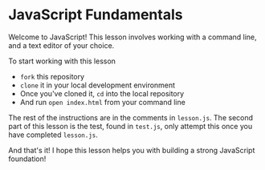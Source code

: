 # JavaScript Fundamentals

Welcome to JavaScript! This lesson involves working with a command line, and a text editor of your choice.

To start working with this lesson 
  * `fork` this repository
  * `clone` it in your local development environment
  * Once you've cloned it, `cd` into the local repository
  * And run `open index.html` from your command line
  
The rest of the instructions are in the comments in `lesson.js`. 
The second part of this lesson is the test, found in `test.js`, only attempt this once you have completed `lesson.js`.

And that's it! I hope this lesson helps you with building a strong JavaScript foundation!
